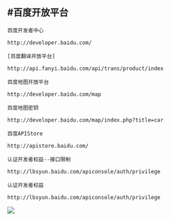 #百度开放平台
--------------

`百度开发者中心`

	http://developer.baidu.com/

`[百度翻译开放平台]`

	http://api.fanyi.baidu.com/api/trans/product/index

`百度地图开放平台`

	http://developer.baidu.com/map

`百度地图密钥`
	
	http://developer.baidu.com/map/index.php?title=car

`百度APIStore`

	http://apistore.baidu.com/

`认证开发者权益--接口限制`

	http://lbsyun.baidu.com/apiconsole/auth/privilege

`认证开发者权益`

	http://lbsyun.baidu.com/apiconsole/auth/privilege
![](http://note.youdao.com/yws/public/resource/060955882dc198520d7f4282ecbdba12/xmlnote/89A279AA44EB4233A512C09CA8DCF5E2/41244)

